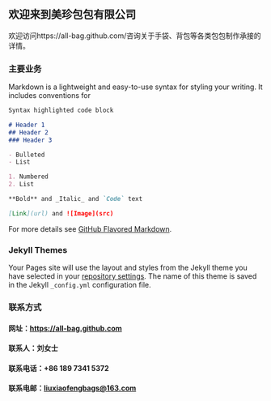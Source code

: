 ## 欢迎来到美珍包包有限公司

欢迎访问https://all-bag.github.com/咨询关于手袋、背包等各类包包制作承接的详情。

### 主要业务

Markdown is a lightweight and easy-to-use syntax for styling your writing. It includes conventions for

```markdown
Syntax highlighted code block

# Header 1
## Header 2
### Header 3

- Bulleted
- List

1. Numbered
2. List

**Bold** and _Italic_ and `Code` text

[Link](url) and ![Image](src)
```

For more details see [GitHub Flavored Markdown](https://guides.github.com/features/mastering-markdown/).

### Jekyll Themes

Your Pages site will use the layout and styles from the Jekyll theme you have selected in your [repository settings](https://github.com/all-bag/all-bag.github.io/settings). The name of this theme is saved in the Jekyll `_config.yml` configuration file.

### 联系方式

#### 网址：https://all-bag.github.com
#### 联系人：刘女士
#### 联系电话：+86 189 7341 5372
#### 联系电邮：liuxiaofengbags@163.com
